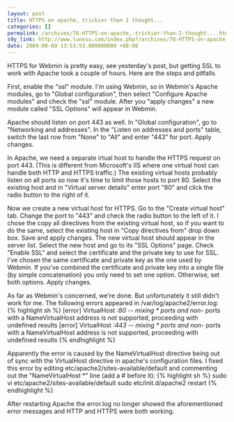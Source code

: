 ```yaml
---
layout: post
title: HTTPS on apache, trickier than I thought...
categories: []
permalink: /archives/78-HTTPS-on-apache,-trickier-than-I-thought....html
s9y_link: http://www.lunesu.com/index.php?/archives/78-HTTPS-on-apache,-trickier-than-I-thought....html
date: 2009-08-09 13:53:53.000000000 +08:00
---
```

HTTPS for Webmin is pretty easy, see yesterday's post, but getting SSL to work with Apache took a couple of hours. Here are the steps and pitfalls.

First, enable the "ssl" module. I'm using Webmin, so in Webmin's Apache modules, go to "Global configuration", then select "Configure Apache modules" and check the "ssl" module. After you "apply changes" a new module called "SSL Options" will appear in Webmin.

Apache should listen on port 443 as well. In "Global configuration", go to "Networking and addresses". In the "Listen on addresses and ports" table, switch the last row from "None" to "All" and enter "443" for port. Apply changes.

In Apache, we need a separate irtual host to handle the HTTPS request on port 443. (This is different from Microsoft's IIS where one virtual host can handle both HTTP and HTTPS traffic.) The existing virtual hosts probably listen on all ports so now it's time to limit those hosts to port 80. Select the existing host and in "Virtual server details" enter port "80" and click the radio button to the right of it.

Now we create a new virtual host for HTTPS. Go to the "Create virtual host" tab. Change the port to "443" and check the radio button to the left of it. I chose the copy all directives from the existing virtual host, so if you want to do the same, select the existing host in "Copy directives from" drop down box. Save and apply changes. The new virtual host should appear in the server list. Select the new host and go to its "SSL Options" page. Check "Enable SSL" and select the certificate and the private key to use for SSL. I've chosen the same certificate and private key as the one used by Webmin. If you've combined the certificate and private key into a single file (by simple concatenation) you only need to set one option. Otherwise, set both options. Apply changes.

As far as Webmin's concerned, we're done. But unfortunately it still didn't work for me. The following errors appeared in /var/log/apache2/error.log:
{% highlight sh %}
[error] VirtualHost *:80 -- mixing * ports and non-* ports with a NameVirtualHost address is not supported, proceeding with undefined results
[error] VirtualHost *:443 -- mixing * ports and non-* ports with a NameVirtualHost address is not supported, proceeding with undefined results
{% endhighlight %}

Apparently the error is caused by the NameVirtualHost directive being out of sync with the VirtualHost directive in apache's configuration files. I fixed this error by editing etc/apache2/sites-available/default and commenting out the "NameVirtualHost *" line (add a # before it):
{% highlight sh %}
sudo vi etc/apache2/sites-available/default
sudo etc/init.d/apache2 restart
{% endhighlight %}

After restarting Apache the error.log no longer showed the aforementioned error messages and HTTP and HTTPS were both working.
